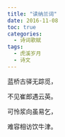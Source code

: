 ```yaml
---
title: "读纳兰词"
date: 2016-11-08
toc: true
categories:
  - 诗词歌赋
tags:
  - 虎溪岁月
  - 诗文
---
```


蓝桥古驿无踪觅，

不见崔郎遇云英。

可怜浆向虽易乞，

难容相访饮牛津。